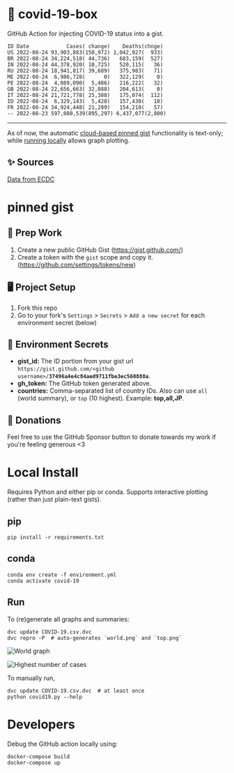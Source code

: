 # 🏥 covid-19-box

GitHub Action for injecting COVID-19 status into a gist.

```
ID Date            Cases( change)    Deaths(chnge)
US 2022-08-24 93,903,883(150,972) 1,042,927(  933)
BR 2022-08-24 34,224,518( 44,736)   683,159(  527)
IN 2022-08-24 44,378,920( 10,725)   520,115(   36)
RU 2022-08-24 18,941,817( 39,689)   375,983(   71)
ME 2022-08-24  6,986,728(      0)   322,129(    0)
PE 2022-08-24  4,089,090(  5,486)   216,222(   32)
GB 2022-08-24 22,656,663( 32,088)   204,613(    0)
IT 2022-08-24 21,721,778( 25,388)   175,074(  112)
ID 2022-08-24  6,329,143(  5,428)   157,438(   18)
FR 2022-08-24 34,924,448( 21,289)   154,218(   57)
-- 2022-08-23 597,080,539(895,297) 6,437,077(2,800)
```

---

As of now, the automatic [cloud-based pinned gist](#pinned-gist) functionality is text-only;
while [running locally](#local-install) allows graph plotting.

## ✨ Sources

[Data from ECDC](https://www.ecdc.europa.eu/en/publications-data/download-todays-data-geographic-distribution-covid-19-cases-worldwide)

# pinned gist

## 🎒 Prep Work
1. Create a new public GitHub Gist (https://gist.github.com/)
1. Create a token with the `gist` scope and copy it. (https://github.com/settings/tokens/new)

## 🖥 Project Setup
1. Fork this repo
1. Go to your fork's `Settings` > `Secrets` > `Add a new secret` for each environment secret (below)

## 🤫 Environment Secrets
- **gist_id:** The ID portion from your gist url `https://gist.github.com/<github username>/`**`37496a4e4c84aed9711fbe3ec560888a`**.
- **gh_token:** The GitHub token generated above.
- **countries:** Comma-separated list of country IDs. Also can use `all` (world summary), or `top` (10 highest). Example: **top,all,JP**.

## 💸 Donations

Feel free to use the GitHub Sponsor button to donate towards my work if you're feeling generous <3

# Local Install

Requires Python and either pip or conda. Supports interactive plotting (rather than just plain-text gists).

## pip

```
pip install -r requirements.txt
```

## conda

```
conda env create -f environment.yml
conda activate covid-19
```

## Run

To (re)generate all graphs and summaries:

```
dvc update COVID-19.csv.dvc
dvc repro -P  # auto-generates `world.png` and `top.png`
```

![World graph](world.png)

![Highest number of cases](top.png)

To manually run,

```
dvc update COVID-19.csv.dvc  # at least once
python covid19.py --help
```

# Developers

Debug the GitHub action locally using:

```
docker-compose build
docker-compose up
```
